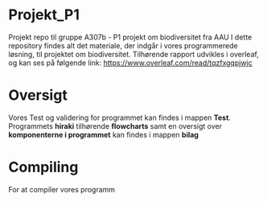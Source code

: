 # Projekt_P1 #
Projekt repo til gruppe A307b - P1 projekt om biodiversitet fra AAU 
I dette repository findes alt det materiale, der indgår i vores programmerede løsning, til projektet om biodiversitet. Tilhørende rapport udvikles i overleaf, og kan ses på følgende link:
https://www.overleaf.com/read/tqzfxgqpjwjc

# Oversigt # 
Vores Test og validering for programmet kan findes i mappen **Test**.
Programmets **hiraki** tilhørende **flowcharts** samt en oversigt over **komponenterne i programmet** kan findes i mappen **bilag**

# Compiling # 
For at compiler vores programm 
